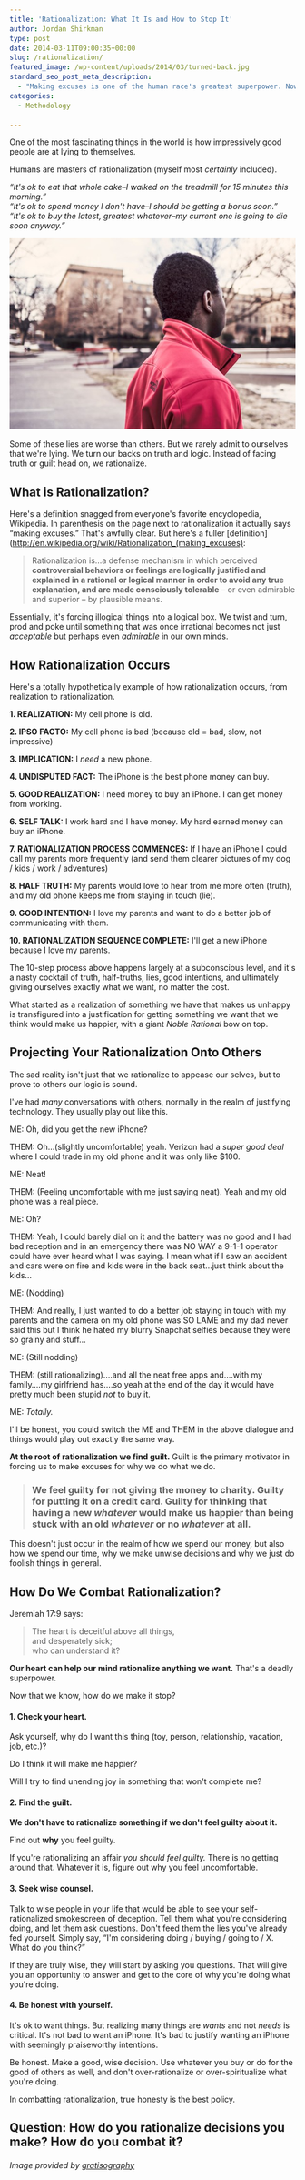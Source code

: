 ```yaml
---
title: 'Rationalization: What It Is and How to Stop It'
author: Jordan Shirkman
type: post
date: 2014-03-11T09:00:35+00:00
slug: /rationalization/
featured_image: /wp-content/uploads/2014/03/turned-back.jpg
standard_seo_post_meta_description:
  - "Making excuses is one of the human race's greatest superpower. Now let's stop it."
categories:
  - Methodology

---
```

One of the most fascinating things in the world is how impressively good people are at lying to themselves.

Humans are masters of rationalization (myself most _certainly_ included).

_&#8220;It's ok to eat that whole cake–I walked on the treadmill for 15 minutes this morning.&#8221;_  
_&#8220;It's ok to spend money I don't have–I should be getting a bonus soon.&#8221;_  
_&#8220;It's ok to buy the latest, greatest whatever–my current one is going to die soon anyway.&#8221;_

[![Image](/static/images/turned-back.jpeg)](https://jshirk.com/blog/rationalization/)

Some of these lies are worse than others. But we rarely admit to ourselves that we're lying. We turn our backs on truth and logic. Instead of facing truth or guilt head on, we rationalize.

## What is Rationalization?

Here's a definition snagged from everyone's favorite encyclopedia, Wikipedia. In parenthesis on the page next to rationalization it actually says &#8220;making excuses.&#8221; That's awfully clear. But here's a fuller [definition](http://en.wikipedia.org/wiki/Rationalization_(making_excuses):

> Rationalization is&#8230;a defense mechanism in which perceived **controversial behaviors or feelings are logically justified and explained in a rational or logical manner in order to avoid any true explanation, and are made consciously tolerable** – or even admirable and superior – by plausible means.

Essentially, it's forcing illogical things into a logical box. We twist and turn, prod and poke until something that was once irrational becomes not just _acceptable_ but perhaps even _admirable_ in our own minds. <!--more-->

## How Rationalization Occurs

Here's a totally hypothetically example of how rationalization occurs, from realization to rationalization.

**1. REALIZATION:** My cell phone is old.

**2. IPSO FACTO:** My cell phone is bad (because old = bad, slow, not impressive)

**3. IMPLICATION:** I _need_ a new phone.

**4. UNDISPUTED FACT:** The iPhone is the best phone money can buy.

**5. GOOD REALIZATION:** I need money to buy an iPhone. I can get money from working.

**6. SELF TALK:** I work hard and I have money. My hard earned money can buy an iPhone.

**7. RATIONALIZATION PROCESS COMMENCES:** If I have an iPhone I could call my parents more frequently (and send them clearer pictures of my dog / kids / work / adventures)

**8. HALF TRUTH:** My parents would love to hear from me more often (truth), and my old phone keeps me from staying in touch (lie).

**9. GOOD INTENTION:** I love my parents and want to do a better job of communicating with them.

**10. RATIONALIZATION SEQUENCE COMPLETE:** I'll get a new iPhone because I love my parents.

The 10-step process above happens largely at a subconscious level, and it's a nasty cocktail of truth, half-truths, lies, good intentions, and ultimately giving ourselves exactly what we want, no matter the cost.

What started as a realization of something we have that makes us unhappy is transfigured into a justification for getting something we want that we think would make us happier, with a giant _Noble Rational_ bow on top.

## Projecting Your Rationalization Onto Others

The sad reality isn't just that we rationalize to appease our selves, but to prove to others our logic is sound.

I've had _many_ conversations with others, normally in the realm of justifying technology. They usually play out like this.

ME: Oh, did you get the new iPhone?

THEM: Oh&#8230;(slightly uncomfortable) yeah. Verizon had a _super good deal_ where I could trade in my old phone and it was only like $100.

ME: Neat!

THEM: (Feeling uncomfortable with me just saying neat). Yeah and my old phone was a real piece.

ME: Oh?

THEM: Yeah, I could barely dial on it and the battery was no good and I had bad reception and in an emergency there was NO WAY a 9-1-1 operator could have ever heard what I was saying. I mean what if I saw an accident and cars were on fire and kids were in the back seat&#8230;just think about the kids&#8230;

ME: (Nodding)

THEM: And really, I just wanted to do a better job staying in touch with my parents and the camera on my old phone was SO LAME and my dad never said this but I think he hated my blurry Snapchat selfies because they were so grainy and stuff&#8230;

ME: (Still nodding)

THEM: (still rationalizing)&#8230;.and all the neat free apps and&#8230;.with my family&#8230;.my girlfriend has&#8230;.so yeah at the end of the day it would have pretty much been stupid _not_ to buy it.

ME: _Totally._

I'll be honest, you could switch the ME and THEM in the above dialogue and things would play out exactly the same way.

**At the root of rationalization we find guilt.** Guilt is the primary motivator in forcing us to make excuses for why we do what we do.

> ### We feel guilty for not giving the money to charity. Guilty for putting it on a credit card. Guilty for thinking that having a new _whatever_ would make us happier than being stuck with an old _whatever_ or no _whatever_ at all.

This doesn't just occur in the realm of how we spend our money, but also how we spend our time, why we make unwise decisions and why we just do foolish things in general.

## How Do We Combat Rationalization?

Jeremiah 17:9 says:

> The heart is deceitful above all things,  
> and desperately sick;  
> who can understand it?

**Our heart can help our mind rationalize anything we want.** That's a deadly superpower.

Now that we know, how do we make it stop?

#### 1. Check your heart.

Ask yourself, why do I want this thing (toy, person, relationship, vacation, job, etc.)?

Do I think it will make me happier?

Will I try to find unending joy in something that won't complete me?

#### 2. Find the guilt.

**We don't have to rationalize something if we don't feel guilty about it.**

Find out **why** you feel guilty.

If you're rationalizing an affair _you should feel guilty._ There is no getting around that. Whatever it is, figure out why you feel uncomfortable.

#### 3. Seek wise counsel.

Talk to wise people in your life that would be able to see your self-rationalized smokescreen of deception. Tell them what you're considering doing, and let them ask questions. Don't feed them the lies you've already fed yourself. Simply say, &#8220;I'm considering doing / buying / going to / X. What do you think?&#8221;

If they are truly wise, they will start by asking you questions. That will give you an opportunity to answer and get to the core of why you're doing what you're doing.

#### 4. Be honest with yourself.

It's ok to want things. But realizing many things are _wants_ and not _needs_ is critical. It's not bad to want an iPhone. It's bad to justify wanting an iPhone with seemingly praiseworthy intentions.

Be honest. Make a good, wise decision. Use whatever you buy or do for the good of others as well, and don't over-rationalize or over-spiritualize what you're doing.

In combatting rationalization, true honesty is the best policy.

## Question: How do you rationalize decisions you make? How do you combat it?

###### Image provided by [gratisography](http://gratisography.com)
